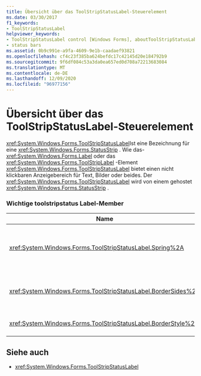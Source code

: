 ```yaml
---
title: Übersicht über das ToolStripStatusLabel-Steuerelement
ms.date: 03/30/2017
f1_keywords:
- ToolStripStatusLabel
helpviewer_keywords:
- ToolStripStatusLabel control [Windows Forms], aboutToolStripStatusLabel control
- status bars
ms.assetid: 0b9c991e-a9fa-4609-9e1b-caadaef93821
ms.openlocfilehash: cf4c23f385ba624befdc17c42145d20e184792b9
ms.sourcegitcommit: 9f6df084c53a3da0ea657ed0d708a72213683084
ms.translationtype: MT
ms.contentlocale: de-DE
ms.lasthandoff: 12/09/2020
ms.locfileid: "96977156"
---
```

# <a name="toolstripstatuslabel-control-overview"></a>Übersicht über das ToolStripStatusLabel-Steuerelement
<xref:System.Windows.Forms.ToolStripStatusLabel>Ist eine Bezeichnung für eine <xref:System.Windows.Forms.StatusStrip> . Wie das- <xref:System.Windows.Forms.Label> oder das <xref:System.Windows.Forms.ToolStripLabel> -Element <xref:System.Windows.Forms.ToolStripStatusLabel> bietet einen nicht klickbaren Anzeigebereich für Text, Bilder oder beides. Der <xref:System.Windows.Forms.ToolStripStatusLabel> wird von einem gehostet <xref:System.Windows.Forms.StatusStrip> .  
  
### <a name="important-toolstripstatuslabel-members"></a>Wichtige toolstripstatus Label-Member  
  
|Name|BESCHREIBUNG|  
|----------|-----------------|  
|<xref:System.Windows.Forms.ToolStripStatusLabel.Spring%2A>|Ruft einen Wert ab oder legt einen Wert fest, der angibt, ob der <xref:System.Windows.Forms.ToolStripStatusLabel> verfügbare Speicherplatz auf dem automatisch füllt, <xref:System.Windows.Forms.StatusStrip> Wenn die Größe des Formulars|  
|<xref:System.Windows.Forms.ToolStripStatusLabel.BorderSides%2A>|Ruft einen Wert ab, der angibt, an welchen Seiten des <xref:System.Windows.Forms.ToolStripStatusLabel> Rahmen angezeigt werden, oder legt diesen Wert fest.|  
|<xref:System.Windows.Forms.ToolStripStatusLabel.BorderStyle%2A>|Ruft die Rahmenart des <xref:System.Windows.Forms.ToolStripStatusLabel> ab oder legt diese fest.|  
  
## <a name="see-also"></a>Siehe auch

- <xref:System.Windows.Forms.ToolStripStatusLabel>
